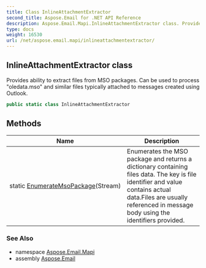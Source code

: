 ```yaml
---
title: Class InlineAttachmentExtractor
second_title: Aspose.Email for .NET API Reference
description: Aspose.Email.Mapi.InlineAttachmentExtractor class. Provides ability to extract files from MSO packages. Can be used to process oledata.mso and similar files typically attached to messages created using Outlook
type: docs
weight: 16530
url: /net/aspose.email.mapi/inlineattachmentextractor/
---
```

## InlineAttachmentExtractor class

Provides ability to extract files from MSO packages. Can be used to process "oledata.mso" and similar files typically attached to messages created using Outlook.

```csharp
public static class InlineAttachmentExtractor
```

## Methods

| Name | Description |
| --- | --- |
| static [EnumerateMsoPackage](../../aspose.email.mapi/inlineattachmentextractor/enumeratemsopackage/)(Stream) | Enumerates the MSO package and returns a dictionary containing files data. The key is file identifier and value contains actual data.Files are usually referenced in message body using the identifiers provided. |

### See Also

* namespace [Aspose.Email.Mapi](../../aspose.email.mapi/)
* assembly [Aspose.Email](../../)


